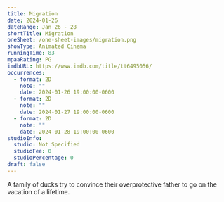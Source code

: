 ```yaml
---
title: Migration
date: 2024-01-26
dateRange: Jan 26 - 28
shortTitle: Migration
oneSheet: /one-sheet-images/migration.png
showType: Animated Cinema
runningTime: 83
mpaaRating: PG
imdbURL: https://www.imdb.com/title/tt6495056/
occurrences:
  - format: 2D
    note: ""
    date: 2024-01-26 19:00:00-0600
  - format: 2D
    note: ""
    date: 2024-01-27 19:00:00-0600
  - format: 2D
    note: ""
    date: 2024-01-28 19:00:00-0600
studioInfo:
  studio: Not Specified
  studioFee: 0
  studioPercentage: 0
draft: false
---
```

A family of ducks try to convince their overprotective father to go on the vacation of a lifetime.